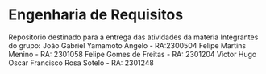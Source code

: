 # Engenharia de Requisitos
 Repositorio destinado para a entrega das atividades da materia
 Integrantes do grupo:
 João Gabriel Yamamoto Angelo - RA:2300504
 Felipe Martins Menino - RA: 2301058
 Felipe Gomes de Freitas - RA: 2301204
 Victor Hugo Oscar Francisco Rosa Sotelo - RA: 2301248
